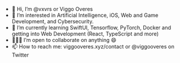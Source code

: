 - 👋 Hi, I’m @vxvrs or Viggo Overes
- 👀 I’m interested in Artificial Intelligence, iOS, Web and Game Development, and Cybersecurity.
- 🌱 I’m currently learning SwiftUI, Tensorflow, PyTorch, Docker and getting into Web Development (React, TypeScript and more)
- 🙋🏼‍♂️ I’m open to collaborate on anything 😄
- 📫 How to reach me: viggooveres.xyz/contact or @viggooveres on Twitter

<!---
vxvrs/vxvrs is a ✨ special ✨ repository because its `README.md` (this file) appears on your GitHub profile.
You can click the Preview link to take a look at your changes.
--->
